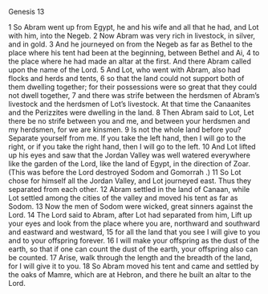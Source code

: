 Genesis 13

1	So Abram went up from Egypt, he and his wife and all that he had, and Lot with him, into the Negeb.
2	Now Abram was very rich in livestock, in silver, and in gold.
3	And he journeyed on from the Negeb as far as Bethel to the place where his tent had been at the beginning, between Bethel and Ai,
4	to the place where he had made an altar at the first. And there Abram called upon the name of the Lord.
5	And Lot, who went with Abram, also had flocks and herds and tents,
6	so that the land could not support both of them dwelling together; for their possessions were so great that they could not dwell together,
7	and there was strife between the herdsmen of Abram’s livestock and the herdsmen of Lot’s livestock. At that time the Canaanites and the Perizzites were dwelling in the land.
8	Then Abram said to Lot, Let there be no strife between you and me, and between your herdsmen and my herdsmen, for we are kinsmen.
9	Is not the whole land before you? Separate yourself from me. If you take the left hand, then I will go to the right, or if you take the right hand, then I will go to the left.
10	And Lot lifted up his eyes and saw that the Jordan Valley was well watered everywhere like the garden of the Lord, like the land of Egypt, in the direction of Zoar. (This was before the Lord destroyed Sodom and Gomorrah .)
11	So Lot chose for himself all the Jordan Valley, and Lot journeyed east. Thus they separated from each other.
12	Abram settled in the land of Canaan, while Lot settled among the cities of the valley and moved his tent as far as Sodom.
13	Now the men of Sodom were wicked, great sinners against the Lord.
14	The Lord said to Abram, after Lot had separated from him, Lift up your eyes and look from the place where you are, northward and southward and eastward and westward,
15	for all the land that you see I will give to you and to your offspring forever.
16	I will make your offspring as the dust of the earth, so that if one can count the dust of the earth, your offspring also can be counted.
17	Arise, walk through the length and the breadth of the land, for I will give it to you.
18	So Abram moved his tent and came and settled by the oaks of Mamre, which are at Hebron, and there he built an altar to the Lord.

